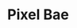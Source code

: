 ---
title: "Pixel Bae"
layout: full-mixed-external
thumbnails:
    - url: "https://do9h9xpl264c0.cloudfront.net/objects/a914e604a319c65826f070fffa99f02fe821528a1a9d4551ff2d14fbed9ca74f"
    - url: "https://do9h9xpl264c0.cloudfront.net/objects/4193f1603a7b4c316f28f295c6cc79e96dd02a50b7f8447bf272b841a8214234"
    - url: "https://do9h9xpl264c0.cloudfront.net/objects/c94e3ec710038e6279c66a06d9d276c5d394bff6604087b84f7c273cb7eb689f"
    - url: "https://do9h9xpl264c0.cloudfront.net/objects/b3be6667f02818432237e3d227ac1df1008bacc2ba606cec02a7a314fa59ea90"
    - url: "https://do9h9xpl264c0.cloudfront.net/objects/fe3d4e4e5c6dfd09fa77b79c6eedac4499055f63a3984712c996ac1a72015b4c"
    - url: "https://do9h9xpl264c0.cloudfront.net/objects/78267afefb11a1aef277a7bfe4b33b9931ce2687461b023d089ea3d24e852fa6"
    - url: "https://do9h9xpl264c0.cloudfront.net/objects/e43d21c8647f236e3b35fd480439853c240f2dd20a68cceaa0c7a51a5270deba"
    - url: "https://do9h9xpl264c0.cloudfront.net/objects/c9267641d0658b738c61f4f8177b44f46d0a413d221d5400e534757aca14f6a4"
    - url: "https://do9h9xpl264c0.cloudfront.net/objects/a278c7863fd23dc4f4426a925913020e586591d7b6d3a63c0227d861f7846629"
    - url: "https://do9h9xpl264c0.cloudfront.net/objects/8db43440cb08761ef7f7b3cc70a22e258f7fd51e4dde4358ef4a34afe9289f1c"
    - url: "https://do9h9xpl264c0.cloudfront.net/objects/24f195d7147d4609c034193365f0eae6888a080957beddb73a5ae7e5ede56505"
    - url: "https://do9h9xpl264c0.cloudfront.net/objects/49bf151f405cbcc8971c949342bd07edd8211025c937f0b670956986cc1e8814"
    - url: "https://do9h9xpl264c0.cloudfront.net/objects/f94a1489d1d09ac16fb08f14a8c48017a9f87e48a07a12bcd4127604b72ba0da"

media:
    - url: "https://do9h9xpl264c0.cloudfront.net/objects/a914e604a319c65826f070fffa99f02fe821528a1a9d4551ff2d14fbed9ca74f"
    - url: "https://do9h9xpl264c0.cloudfront.net/objects/4193f1603a7b4c316f28f295c6cc79e96dd02a50b7f8447bf272b841a8214234"
    - url: "https://do9h9xpl264c0.cloudfront.net/objects/c94e3ec710038e6279c66a06d9d276c5d394bff6604087b84f7c273cb7eb689f"
    - url: "https://do9h9xpl264c0.cloudfront.net/objects/b3be6667f02818432237e3d227ac1df1008bacc2ba606cec02a7a314fa59ea90"
    - url: "https://do9h9xpl264c0.cloudfront.net/objects/fe3d4e4e5c6dfd09fa77b79c6eedac4499055f63a3984712c996ac1a72015b4c"
    - url: "https://do9h9xpl264c0.cloudfront.net/objects/78267afefb11a1aef277a7bfe4b33b9931ce2687461b023d089ea3d24e852fa6"
    - url: "https://do9h9xpl264c0.cloudfront.net/objects/e43d21c8647f236e3b35fd480439853c240f2dd20a68cceaa0c7a51a5270deba"
    - url: "https://do9h9xpl264c0.cloudfront.net/objects/c9267641d0658b738c61f4f8177b44f46d0a413d221d5400e534757aca14f6a4"
    - url: "https://do9h9xpl264c0.cloudfront.net/objects/a278c7863fd23dc4f4426a925913020e586591d7b6d3a63c0227d861f7846629"
    - url: "https://do9h9xpl264c0.cloudfront.net/objects/8db43440cb08761ef7f7b3cc70a22e258f7fd51e4dde4358ef4a34afe9289f1c"
    - url: "https://do9h9xpl264c0.cloudfront.net/objects/24f195d7147d4609c034193365f0eae6888a080957beddb73a5ae7e5ede56505"
    - url: "https://do9h9xpl264c0.cloudfront.net/objects/49bf151f405cbcc8971c949342bd07edd8211025c937f0b670956986cc1e8814"
    - url: "https://do9h9xpl264c0.cloudfront.net/objects/f94a1489d1d09ac16fb08f14a8c48017a9f87e48a07a12bcd4127604b72ba0da"
---